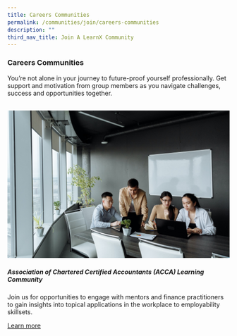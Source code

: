 ```yaml
---
title: Careers Communities
permalink: /communities/join/careers-communities
description: ""
third_nav_title: Join A LearnX Community
---
```

### **Careers Communities**
You’re not alone in your journey to future-proof yourself professionally. Get support and motivation from group members as you navigate challenges, success and opportunities together.

<br>
<div class="row is-multiline">
  <div class="col is-half-tablet padding--bottom--lg">
    <img src="/images/learning-communities/careers/LC-Career-Stockimage-01.jpg" alt="Association of Chartered Certified Accountants (ACCA) Learning Community">
    <div class="margin--top--lg">
      <h5 class="margin--top--sm margin--bottom--sm"><b>Association of Chartered Certified Accountants (ACCA) Learning Community</b></h5>
      <p class="margin--top--sm margin--bottom--sm">Join us for opportunities to engage with mentors and finance practitioners to gain insights into topical applications in the workplace to employability skillsets.</p>
      <p class="margin--top--sm margin--bottom--sm"><a href="#">Learn more</a></p>
    </div>
  </div>

</div>